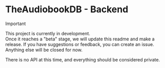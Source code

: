 # TheAudiobookDB - Backend
 
> [!IMPORTANT]
> This project is currently in development.  
Once it reaches a "beta" stage, we will update this readme and make a release. If you have suggestions or feedback, you can create an issue. Anything else will be closed for now.
>
> There is no API at this time, and everything should be considered private. 
